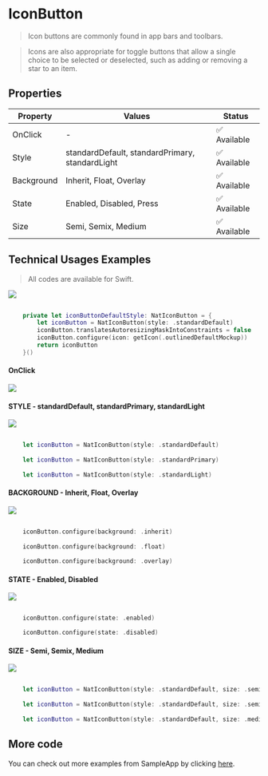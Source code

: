 # IconButton

> Icon buttons are commonly found in app bars and toolbars.

> Icons are also appropriate for toggle buttons that allow a single choice to be selected or deselected, such as adding or removing a star to an item.



## Properties

| Property           | Values                         | Status            |
| --------------     | -------------------------      | ----------------- |
| OnClick             | -                          | ✅  Available     |
| Style          | standardDefault, standardPrimary, standardLight   | ✅  Available     |
| Background         | Inherit, Float, Overlay        | ✅  Available     |
| State          | Enabled, Disabled, Press                    | ✅  Available     |
| Size               | Semi, Semix, Medium            | ✅  Available     |


## Technical Usages Examples

> All codes are available for Swift.

![](./images/iconbutton.png)

```swift

    private let iconButtonDefaultStyle: NatIconButton = {
        let iconButton = NatIconButton(style: .standardDefault)
        iconButton.translatesAutoresizingMaskIntoConstraints = false
        iconButton.configure(icon: getIcon(.outlinedDefaultMockup))
        return iconButton
    }()

```


#### OnClick

![](./images/iconbutton_press.png)



#### STYLE - standardDefault, standardPrimary, standardLight

![](./images/iconbutton_color.png)

```swift

    let iconButton = NatIconButton(style: .standardDefault)
    
    let iconButton = NatIconButton(style: .standardPrimary)
            
    let iconButton = NatIconButton(style: .standardLight)

```





#### BACKGROUND - Inherit, Float, Overlay

![](./images/iconbutton_backgroundstyle.png)

```swift

    iconButton.configure(background: .inherit)
    
    iconButton.configure(background: .float)
    
    iconButton.configure(background: .overlay)

```





#### STATE - Enabled, Disabled


![](./images/iconbutton.png)

```swift

    iconButton.configure(state: .enabled)

    iconButton.configure(state: .disabled)

```


>


#### SIZE - Semi, Semix, Medium

![](./images/iconbutton_size.png)

```swift

    let iconButton = NatIconButton(style: .standardDefault, size: .semi)
    
    let iconButton = NatIconButton(style: .standardDefault, size: .semiX)
        
    let iconButton = NatIconButton(style: .standardDefault, size: .medium)

```




## More code
You can check out more examples from SampleApp by clicking [here](https://github.com/natura-cosmeticos/natds-ios/blob/master/SampleApp/Sources/Sample/Components/IconButton/IconButtonItemViewController.swift).
